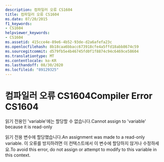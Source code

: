 ```yaml
---
description: 컴파일러 오류 CS1604
title: 컴파일러 오류 CS1604
ms.date: 07/20/2015
f1_keywords:
- CS1604
helpviewer_keywords:
- CS1604
ms.assetid: 415cce4e-89e6-4b52-93de-d2a6afefa23c
ms.openlocfilehash: 8b18caa6bbacc673918cfe4a5ffd18abb8674c59
ms.sourcegitcommit: d579fb5e4b46745fd0f1f8874c94c6469ce58604
ms.translationtype: MT
ms.contentlocale: ko-KR
ms.lasthandoff: 08/30/2020
ms.locfileid: "89129325"
---
```

# <a name="compiler-error-cs1604"></a><span data-ttu-id="afb0a-103">컴파일러 오류 CS1604</span><span class="sxs-lookup"><span data-stu-id="afb0a-103">Compiler Error CS1604</span></span>
<span data-ttu-id="afb0a-104">읽기 전용인 'variable'에는 할당할 수 없습니다.</span><span class="sxs-lookup"><span data-stu-id="afb0a-104">Cannot assign to 'variable' because it is read-only</span></span>  
  
 <span data-ttu-id="afb0a-105">읽기 전용 변수에 할당했습니다.</span><span class="sxs-lookup"><span data-stu-id="afb0a-105">An assignment was made to a read-only variable.</span></span> <span data-ttu-id="afb0a-106">이 오류를 방지하려면 이 컨텍스트에서 이 변수에 할당하지 않거나 수정하세요.</span><span class="sxs-lookup"><span data-stu-id="afb0a-106">To avoid this error, do not assign or attempt to modify  to this variable in this context.</span></span>
